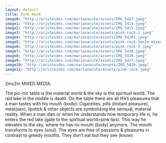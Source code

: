 ```yaml
---
layout: default
title: Pink Rock
image0: "http://aristeides.com/marianacute/assets/IMG_5427.jpeg"
image1: "http://aristeides.com/marianacute/assets/IMG_5414.jpeg"
image2: "http://aristeides.com/marianacute/assets/IMG_5415.jpeg"
image3: "http://aristeides.com/marianacute/assets/pink-rock-2.jpeg"
image4: "http://aristeides.com/marianacute/assets/IMG_54201.jpeg"
image5: "http://aristeides.com/marianacute/assets/pink-rock-2mx2m-mixed-media.jpeg"
image6: "http://aristeides.com/marianacute/assets/pink-rock-3.jpeg"
image7: "http://aristeides.com/marianacute/assets/IMG_5430.jpeg"
image8: "http://aristeides.com/marianacute/assets/IMG_5428.jpeg"
image9: "http://aristeides.com/marianacute/assets/IMG_5427.jpeg"
image10: "http://aristeides.com/marianacute/assets/IMG_5426.jpeg"
image11: "http://aristeides.com/marianacute/assets/pink-rock.jpeg"
---
```


2mx2m MIXED MEDIA.

The pic-nic table is the material world & the sky is the spiritual world.
The red lake in the middle is death.
On the table there are all life’s pleasures that a man tastes with his mouth (body):
Cigarettes, pills (instant pleasure), meat(sex), lipstick & other objects are symbolizing the sensual, material reality.
When a man dies or when he understands how temporary life is, he enters the red lake (gate to the spiritual world=pink lips).
This way he elevates to the sky, where he has no mouth (body) anymore.
The mouth transforms to eyes (soul).
The eyes are free of passions & pleasures in contrast to greedy mouths.
They don’t eat but they see (know).